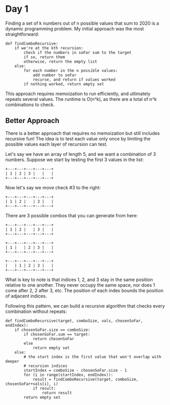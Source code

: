 # Day 1

Finding a set of k numbers out of n possible values that sum to 2020 is a dynamic programming problem. My initial approach was the most straightforward:

```
def findComboRecursive:
    if we're at the kth recursion:
        check if the numbers in soFar sum to the target
        if so, return them
        otherwise, return the empty list
    else:
        for each number in the n possible values:
            add number to soFar
            recurse, and return if values worked
        if nothing worked, return empty set
```

This approach requires memoization to run efficiently, and ultimately repeats several values. The runtime is O(n^k), as there are a total of n^k combinations to check.

## Better Approach

There is a better approach that requires no memoization but still includes recursive fun! The idea is to test each value only once by limiting the possible values each layer of recursion can test.

Let's say we have an array of length 5, and we want a combination of 3 numbers. Suppose we start by testing the first 3 values in the list:

```
+---+---+---+---+---+
| 1 | 2 | 3 |   |   |
+---+---+---+---+---+
```

Now let's say we move check #3 to the right:

```
+---+---+---+---+---+
| 1 | 2 |   | 3 |   |
+---+---+---+---+---+
```

There are 3 possible combos that you can generate from here:

```
+---+---+---+---+---+
| 1 | 2 |   | 3 |   |
+---+---+---+---+---+

+---+---+---+---+---+
| 1 |   | 2 | 3 |   |
+---+---+---+---+---+

+---+---+---+---+---+
|   | 1 | 2 | 3 |   |
+---+---+---+---+---+

```

What is key to note is that indices 1, 2, and 3 stay in the same position relative to one another. They never occupy the same space, nor does 1 come after 2, 2 after 3, etc. The position of each index bounds the position of adjacent indices.

Following this pattern, we can build a recursive algorithm that checks every combination without repeats:

```
def findComboRecursive(target, comboSize, vals, chosenSoFar, endIndex):
    if chosenSoFar.size == comboSize:
        if chosenSoFar.sum == target:
            return chosenSoFar
        else
            return empty set
    else: 
        # the start index is the first value that won't overlap with deeper
        # recursion indices
        startIndex = comboSize - chosenSoFar.size - 1
        for (i in range(startIndex, endIndex)):
            result = findComboRecursive(target, comboSize, chosenSoFar+vals[i], i)
            if result:
                return result
        return empty set
```